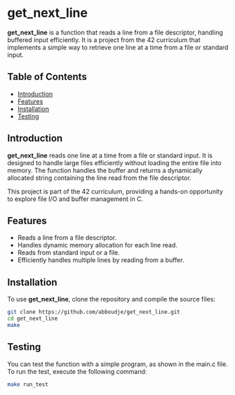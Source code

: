 # get_next_line

**get_next_line** is a function that reads a line from a file descriptor, handling buffered input efficiently. It is a project from the 42 curriculum that implements a simple way to retrieve one line at a time from a file or standard input.

## Table of Contents

- [Introduction](#introduction)
- [Features](#features)
- [Installation](#installation)
- [Testing](#testing)

## Introduction

**get_next_line** reads one line at a time from a file or standard input. It is designed to handle large files efficiently without loading the entire file into memory. The function handles the buffer and returns a dynamically allocated string containing the line read from the file descriptor.

This project is part of the 42 curriculum, providing a hands-on opportunity to explore file I/O and buffer management in C.

## Features

- Reads a line from a file descriptor.
- Handles dynamic memory allocation for each line read.
- Reads from standard input or a file.
- Efficiently handles multiple lines by reading from a buffer.

## Installation

To use **get_next_line**, clone the repository and compile the source files:

```bash
git clone https://github.com/abboudje/get_next_line.git
cd get_next_line
make
```

## Testing

You can test the function with a simple program, as shown in the main.c file. To run the test, execute the following command:
```bash
make run_test
